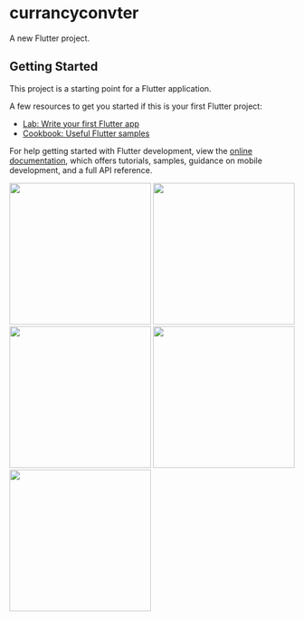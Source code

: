 # currancyconvter

A new Flutter project.

## Getting Started

This project is a starting point for a Flutter application.

A few resources to get you started if this is your first Flutter project:

- [Lab: Write your first Flutter app](https://docs.flutter.dev/get-started/codelab)
- [Cookbook: Useful Flutter samples](https://docs.flutter.dev/cookbook)

For help getting started with Flutter development, view the
[online documentation](https://docs.flutter.dev/), which offers tutorials,
samples, guidance on mobile development, and a full API reference.

<img src="https://user-images.githubusercontent.com/118718488/234238914-f8203d43-010c-416a-acc4-1ca079b9af8d.png" width="250px">

<img src="https://user-images.githubusercontent.com/118718488/234239032-c7d9b223-1ec0-4a11-b831-ce3de6e9f378.png" width="250px">

<img src="https://user-images.githubusercontent.com/118718488/234239246-15c368ab-4e1f-4c36-939b-9d8f1649abee.png" width="250px">

<img src="https://user-images.githubusercontent.com/118718488/234239147-80530502-39b1-41d8-8d26-2c5aa685880a.png" width="250px">

<img src="https://user-images.githubusercontent.com/118718488/234239328-3699d4e6-4bf9-4521-83f9-b87ad10882bc.mp4" width="250px">
